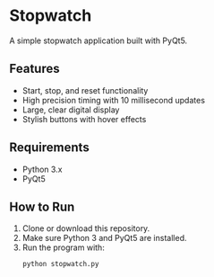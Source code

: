 # Stopwatch

A simple stopwatch application built with PyQt5.

## Features

- Start, stop, and reset functionality
- High precision timing with 10 millisecond updates
- Large, clear digital display
- Stylish buttons with hover effects

## Requirements

- Python 3.x
- PyQt5

## How to Run

1. Clone or download this repository.
2. Make sure Python 3 and PyQt5 are installed.
3. Run the program with:
   ```bash
   python stopwatch.py
